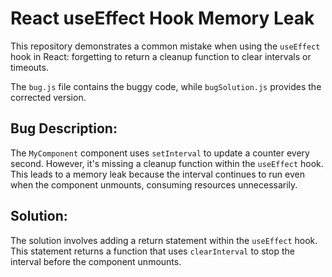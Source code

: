 # React useEffect Hook Memory Leak

This repository demonstrates a common mistake when using the `useEffect` hook in React: forgetting to return a cleanup function to clear intervals or timeouts.

The `bug.js` file contains the buggy code, while `bugSolution.js` provides the corrected version.

## Bug Description:

The `MyComponent` component uses `setInterval` to update a counter every second.  However, it's missing a cleanup function within the `useEffect` hook.  This leads to a memory leak because the interval continues to run even when the component unmounts, consuming resources unnecessarily.

## Solution:

The solution involves adding a return statement within the `useEffect` hook. This statement returns a function that uses `clearInterval` to stop the interval before the component unmounts.